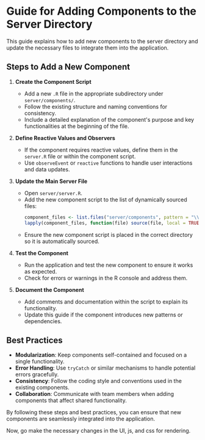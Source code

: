 # Guide for Adding Components to the Server Directory

This guide explains how to add new components to the server directory and update the necessary files to integrate them into the application.

## Steps to Add a New Component

1. **Create the Component Script**
   - Add a new `.R` file in the appropriate subdirectory under `server/components/`.
   - Follow the existing structure and naming conventions for consistency.
   - Include a detailed explanation of the component's purpose and key functionalities at the beginning of the file.

2. **Define Reactive Values and Observers**
   - If the component requires reactive values, define them in the `server.R` file or within the component script.
   - Use `observeEvent` or `reactive` functions to handle user interactions and data updates.

3. **Update the Main Server File**
   - Open `server/server.R`.
   - Add the new component script to the list of dynamically sourced files:
     ```r
     component_files <- list.files("server/components", pattern = "\\.R$", full.names = TRUE)
     lapply(component_files, function(file) source(file, local = TRUE))
     ```
   - Ensure the new component script is placed in the correct directory so it is automatically sourced.

4. **Test the Component**
   - Run the application and test the new component to ensure it works as expected.
   - Check for errors or warnings in the R console and address them.

5. **Document the Component**
   - Add comments and documentation within the script to explain its functionality.
   - Update this guide if the component introduces new patterns or dependencies.

## Best Practices

- **Modularization**: Keep components self-contained and focused on a single functionality.
- **Error Handling**: Use `tryCatch` or similar mechanisms to handle potential errors gracefully.
- **Consistency**: Follow the coding style and conventions used in the existing components.
- **Collaboration**: Communicate with team members when adding components that affect shared functionality.

By following these steps and best practices, you can ensure that new components are seamlessly integrated into the application.

Now, go make the necessary changes in the UI, js, and css for rendering.